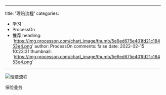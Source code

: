 
---
title: '理赔流程'
categories: 
 - 学习
 - ProcessOn
 - 推荐
headimg: 'https://img.processon.com/chart_image/thumb/5e9ed675e401fd21c18453e4.png'
author: ProcessOn
comments: false
date: 2022-02-15 10:23:31
thumbnail: 'https://img.processon.com/chart_image/thumb/5e9ed675e401fd21c18453e4.png'
---

<div>   
<img class="thumb" alt="理赔流程" src="https://img.processon.com/chart_image/thumb/5e9ed675e401fd21c18453e4.png" referrerpolicy="no-referrer">
<p>保险业务</p>  
</div>
            